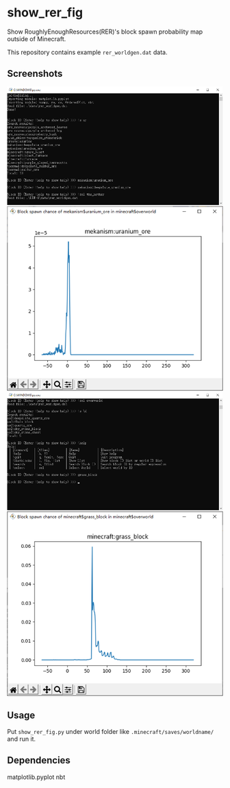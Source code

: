# show_rer_fig
Show RoughlyEnoughResources(RER)'s block spawn probability map outside of Minecraft.

This repository contains example `rer_worldgen.dat` data.

## Screenshots
![A-1](https://raw.githubusercontent.com/Myitian/-01/main/A-1.png)
![B-1](https://raw.githubusercontent.com/Myitian/-01/main/B-1.png)
![A-2](https://raw.githubusercontent.com/Myitian/-01/main/A-2.png)
![B-2](https://raw.githubusercontent.com/Myitian/-01/main/B-2.png)

## Usage
Put `show_rer_fig.py` under world folder like `.minecraft/saves/worldname/` and run it.

## Dependencies
matplotlib.pyplot
nbt